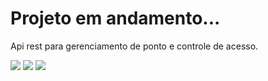 # Projeto em andamento...

Api rest para gerenciamento de ponto e controle de acesso.


<img src="https://img.shields.io/badge/Java-ED8B00?style=for-the-badge&logo=java&logoColor=white" />  <img src="https://img.shields.io/badge/Spring-6DB33F?style=for-the-badge&logo=spring&logoColor=white" />  <img src="https://img.shields.io/badge/Swagger-85EA2D?style=for-the-badge&logo=Swagger&logoColor=white" />

